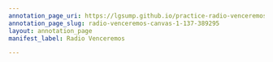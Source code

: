 ```yaml
---
annotation_page_uri: https://lgsump.github.io/practice-radio-venceremos/annotations/radio-venceremos-canvas-1-137-389295.json
annotation_page_slug: radio-venceremos-canvas-1-137-389295
layout: annotation_page
manifest_label: Radio Venceremos

---
```

